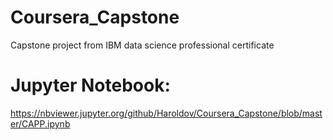 # Coursera_Capstone
Capstone project from IBM data science professional certificate

# Jupyter Notebook: 
https://nbviewer.jupyter.org/github/Haroldov/Coursera_Capstone/blob/master/CAPP.ipynb
